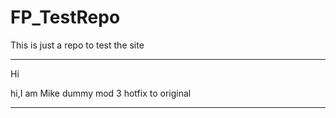 FP_TestRepo
===========

This is just a repo to test the site

__________
Hi

hi,I am Mike
dummy mod 3
hotfix to original
__________
